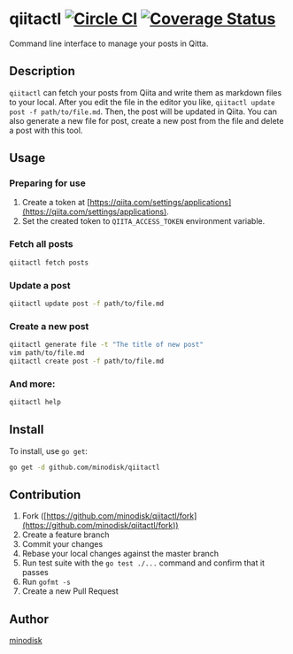 # qiitactl [![Circle CI](https://img.shields.io/circleci/project/minodisk/qiitactl/master.svg?style=flat-square)](https://circleci.com/gh/minodisk/qiitactl) [![Coverage Status](https://img.shields.io/coveralls/minodisk/qiitactl/master.svg?style=flat-square)](https://coveralls.io/github/minodisk/qiitactl?branch=master)

Command line interface to manage your posts in Qitta.

## Description

`qiitactl` can fetch your posts from Qiita and write them as markdown files to your local. After you edit the file in the editor you like, `qiitactl update post -f path/to/file.md`. Then, the post will be updated in Qiita. You can also generate a new file for post, create a new post from the file and delete a post with this tool.

## Usage

### Preparing for use

1. Create a token at [https://qiita.com/settings/applications](https://qiita.com/settings/applications).
2. Set the created token to `QIITA_ACCESS_TOKEN` environment variable.

### Fetch all posts

```bash
qiitactl fetch posts
```

### Update a post

```bash
qiitactl update post -f path/to/file.md
```

### Create a new post

```bash
qiitactl generate file -t "The title of new post"
vim path/to/file.md
qiitactl create post -f path/to/file.md
```

### And more:

```bash
qiitactl help
```

## Install

To install, use `go get`:

```bash
go get -d github.com/minodisk/qiitactl
```

## Contribution

1. Fork ([https://github.com/minodisk/qiitactl/fork](https://github.com/minodisk/qiitactl/fork))
1. Create a feature branch
1. Commit your changes
1. Rebase your local changes against the master branch
1. Run test suite with the `go test ./...` command and confirm that it passes
1. Run `gofmt -s`
1. Create a new Pull Request

## Author

[minodisk](https://github.com/minodisk)
